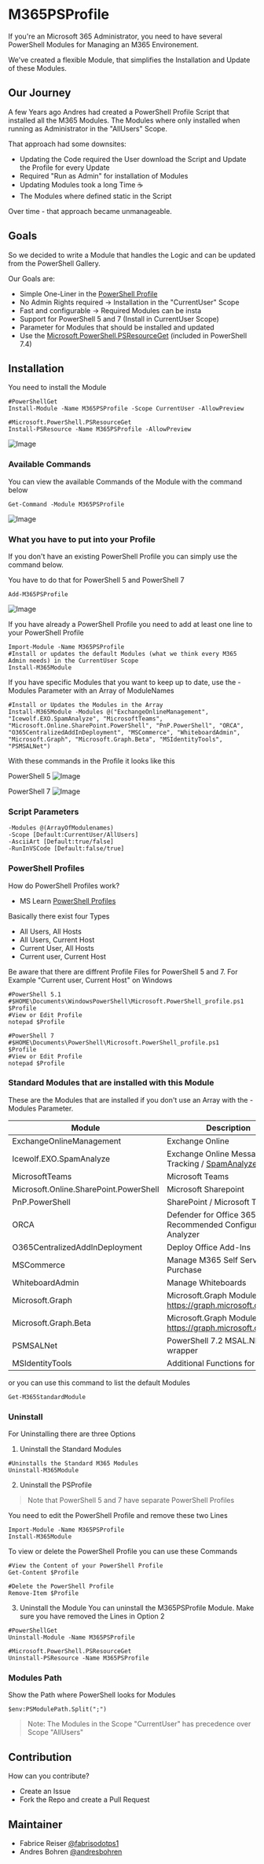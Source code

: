 # M365PSProfile

If you're an Microsoft 365 Administrator, you need to have several PowerShell Modules for Managing an M365 Environement.

We've created a flexible Module, that simplifies the Installation and Update of these Modules.

## Our Journey
A few Years ago Andres had created a PowerShell Profile Script that installed all the M365 Modules.
The Modules where only installed when running as Administrator in the "AllUsers" Scope.

That approach had some downsites:
- Updating the Code required the User download the Script and Update the Profile for every Update
- Required "Run as Admin" for installation of Modules
- Updating Modules took a long Time ☕
- The Modules where defined static in the Script

Over time - that approach became unmanageable.

## Goals
So we decided to write a Module that handles the Logic and can be updated from the PowerShell Gallery.

Our Goals are:
- Simple One-Liner in the [PowerShell Profile](https://learn.microsoft.com/en-us/powershell/module/microsoft.powershell.core/about/about_profiles?view=powershell-7.3)
- No Admin Rights required -> Installation in the "CurrentUser" Scope
- Fast and configurable -> Required Modules can be insta
- Support for PowerShell 5 and 7 (Install in CurrentUser Scope)
- Parameter for Modules that should be installed and updated
- Use the [Microsoft.PowerShell.PSResourceGet](https://learn.microsoft.com/en-us/powershell/module/microsoft.powershell.psresourceget/?view=powershellget-3.x) (included in PowerShell 7.4)

## Installation
You need to install the Module

```pwsh
#PowerShellGet
Install-Module -Name M365PSProfile -Scope CurrentUser -AllowPreview

#Microsoft.PowerShell.PSResourceGet
Install-PSResource -Name M365PSProfile -AllowPreview
```

![Image](M365PSProfile_01.png)

### Available Commands

You can view the available Commands of the Module with the command below

```pwsh
Get-Command -Module M365PSProfile
```

![Image](M365PSProfile_02.png)

### What you have to put into your Profile

If you don't have an existing PowerShell Profile you can simply use the command below.

You have to do that for PowerShell 5 and PowerShell 7

```pwsh
Add-M365PSProfile
```

![Image](M365PSProfile_03.png)

If you have already a PowerShell Profile you need to add at least one line to your PowerShell Profile


```pwsh
Import-Module -Name M365PSProfile
#Install or updates the default Modules (what we think every M365 Admin needs) in the CurrentUser Scope
Install-M365Module
```

If you have specific Modules that you want to keep up to date, use the -Modules Parameter with an Array of ModuleNames

```pwsh
#Install or Updates the Modules in the Array
Install-M365Module -Modules @("ExchangeOnlineManagement", "Icewolf.EXO.SpamAnalyze", "MicrosoftTeams", "Microsoft.Online.SharePoint.PowerShell", "PnP.PowerShell", "ORCA", "O365CentralizedAddInDeployment", "MSCommerce", "WhiteboardAdmin", "Microsoft.Graph", "Microsoft.Graph.Beta", "MSIdentityTools", "PSMSALNet")
```

With these commands in the Profile it looks like this

PowerShell 5
![Image](M365PSProfile_04.png)

PowerShell 7
![Image](M365PSProfile_05.png)

### Script Parameters
```pwsh
-Modules @(ArrayOfModulenames)
-Scope [Default:CurrentUser/AllUsers]
-AsciiArt [Default:true/false]
-RunInVSCode [Default:false/true]
```
### PowerShell Profiles
How do PowerShell Profiles work?
- MS Learn [PowerShell Profiles](https://learn.microsoft.com/en-us/powershell/module/microsoft.powershell.core/about/about_profiles?view=powershell-7.4)

Basically there exist four Types
- All Users, All Hosts
- All Users, Current Host
- Current User, All Hosts
- Current user, Current Host


Be aware that there are diffrent Profile Files for PowerShell 5 and 7.
For Example "Current user, Current Host" on Windows

```pwsh
#PowerShell 5.1
#$HOME\Documents\WindowsPowerShell\Microsoft.PowerShell_profile.ps1
$Profile
#View or Edit Profile
notepad $Profile

#PowerShell 7
#$HOME\Documents\PowerShell\Microsoft.PowerShell_profile.ps1
$Profile
#View or Edit Profile
notepad $Profile
```

### Standard Modules that are installed with this Module

These are the Modules that are installed if you don't use an Array with the -Modules Parameter.

| Module | Description |
| --- | --- |
| ExchangeOnlineManagement | Exchange Online |
| Icewolf.EXO.SpamAnalyze | Exchange Online Message Tracking / [SpamAnalyze](https://github.com/BohrenAn/GitHub_PowerShellScripts/tree/main/Icewolf.EXO.SpamAnalyze) | 
| MicrosoftTeams | Microsoft Teams |
| Microsoft.Online.SharePoint.PowerShell | Microsoft Sharepoint | 
| PnP.PowerShell | SharePoint / Microsoft Teams |
| ORCA | Defender for Office 365 Recommended Configuration Analyzer |
| O365CentralizedAddInDeployment | Deploy Office Add-Ins | 
| MSCommerce | Manage M365 Self Service Purchase | 
| WhiteboardAdmin | Manage Whiteboards |
| Microsoft.Graph | Microsoft.Graph Modules https://graph.microsoft.com/v1.0 | 
| Microsoft.Graph.Beta | Microsoft.Graph Modules https://graph.microsoft.com/beta |
| PSMSALNet| PowerShell 7.2 MSAL.NET wrapper| 
| MSIdentityTools | Additional Functions for Identity |

or you can use this command to list the default Modules

```pwsh
Get-M365StandardModule
```

### Uninstall
For Uninstalling there are three Options

1) Uninstall the Standard Modules

```pwsh
#Uninstalls the Standard M365 Modules
Uninstall-M365Module
```

2) Uninstall the PSProfile
>Note that PowerShell 5 and 7 have separate PowerShell Profiles

You need to edit the PowerShell Profile and remove these two Lines

```
Import-Module -Name M365PSProfile
Install-M365Module
```

To view or delete the PowerShell Profile you can use these Commands

```pwsh
#View the Content of your PowerShell Profile
Get-Content $Profile

#Delete the PowerShell Profile
Remove-Item $Profile
```

3) Uninstall the Module
You can uninstall the M365PSProfile Module. Make sure you have removed the Lines in Option 2

```pwsh
#PowerShellGet
Uninstall-Module -Name M365PSProfile

#Microsoft.PowerShell.PSResourceGet
Uninstall-PSResource -Name M365PSProfile
```

### Modules Path
Show the Path where PowerShell looks for Modules

```
$env:PSModulePath.Split(";")
```

>Note: The Modules in the Scope "CurrentUser" has precedence over Scope "AllUsers"

## Contribution
How can you contribute?

- Create an Issue
- Fork the Repo and create a Pull Request

## Maintainer
- Fabrice Reiser [@fabrisodotps1](https://twitter.com/fabrisodotps1)
- Andres Bohren [@andresbohren](https://twitter.com/andresbohren)
